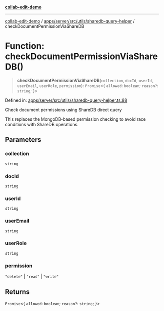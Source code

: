 [**collab-edit-demo**](../../../../../../README.md)

***

[collab-edit-demo](../../../../../../README.md) / [apps/server/src/utils/sharedb-query-helper](../README.md) / checkDocumentPermissionViaShareDB

# Function: checkDocumentPermissionViaShareDB()

> **checkDocumentPermissionViaShareDB**(`collection`, `docId`, `userId`, `userEmail`, `userRole`, `permission`): `Promise`\<\{ `allowed`: `boolean`; `reason?`: `string`; \}\>

Defined in: [apps/server/src/utils/sharedb-query-helper.ts:88](https://github.com/austyle-io/pub-sub-demo/blob/facd25f09850fc4e78e94ce267c52e173d869933/apps/server/src/utils/sharedb-query-helper.ts#L88)

Check document permissions using ShareDB direct query

This replaces the MongoDB-based permission checking to avoid
race conditions with ShareDB operations.

## Parameters

### collection

`string`

### docId

`string`

### userId

`string`

### userEmail

`string`

### userRole

`string`

### permission

`"delete"` | `"read"` | `"write"`

## Returns

`Promise`\<\{ `allowed`: `boolean`; `reason?`: `string`; \}\>
